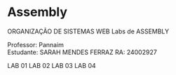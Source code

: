 # Assembly
ORGANIZAÇÃO DE SISTEMAS WEB 
Labs de ASSEMBLY  

Professor: Pannaim  
Estudante: SARAH MENDES FERRAZ RA: 24002927  

LAB 01
LAB 02
LAB 03
LAB 04
